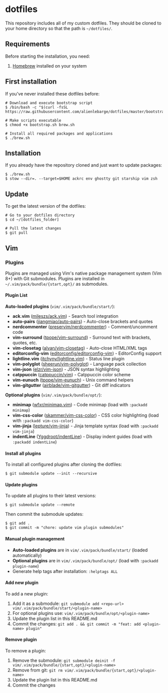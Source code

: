 # dotfiles

This repository includes all of my custom dotfiles. They should be cloned to
your home directory so that the path is `~/dotfiles/`.

## Requirements

Before starting the installation, you need:
1. [Homebrew](https://brew.sh/) installed on your system

## First installation

If you've never installed these dotfiles before:

    # Download and execute bootstrap script
    $ /bin/bash -c "$(curl -fsSL https://raw.githubusercontent.com/alienlebarge/dotfiles/master/bootstrap.sh)"

    # Make scripts executable
    $ chmod +x bootstrap.sh brew.sh

    # Install all required packages and applications
    $ ./brew.sh

## Installation

If you already have the repository cloned and just want to update packages:

    $ ./brew.sh
    $ stow --dir=. --target=$HOME ackrc env ghostty git starship vim zsh

## Update

To get the latest version of the dotfiles:

    # Go to your dotfiles directory
    $ cd ~/[dotfiles_folder]

    # Pull the latest changes
    $ git pull

## Vim

### Plugins

Plugins are managed using Vim's native package management system (Vim 8+) with Git submodules.
Plugins are installed in `~/.vim/pack/bundle/{start,opt}/` as submodules.

#### Plugin List

**Auto-loaded plugins** (`vim/.vim/pack/bundle/start/`):

- **ack.vim** ([mileszs/ack.vim](https://github.com/mileszs/ack.vim)) - Search tool integration
- **auto-pairs** ([jiangmiao/auto-pairs](https://github.com/jiangmiao/auto-pairs)) - Auto-close brackets and quotes
- **nerdcommenter** ([preservim/nerdcommenter](https://github.com/preservim/nerdcommenter)) - Comment/uncomment code
- **vim-surround** ([tpope/vim-surround](https://github.com/tpope/vim-surround)) - Surround text with brackets, quotes, etc.
- **vim-closetag** ([alvan/vim-closetag](https://github.com/alvan/vim-closetag)) - Auto-close HTML/XML tags
- **editorconfig-vim** ([editorconfig/editorconfig-vim](https://github.com/editorconfig/editorconfig-vim)) - EditorConfig support
- **lightline.vim** ([itchyny/lightline.vim](https://github.com/itchyny/lightline.vim)) - Status line plugin
- **vim-polyglot** ([sheerun/vim-polyglot](https://github.com/sheerun/vim-polyglot)) - Language pack collection
- **vim-json** ([elzr/vim-json](https://github.com/elzr/vim-json)) - JSON syntax highlighting
- **catppuccin** ([catppuccin/vim](https://github.com/catppuccin/vim)) - Catppuccin color scheme
- **vim-eunuch** ([tpope/vim-eunuch](https://github.com/tpope/vim-eunuch)) - Unix command helpers
- **vim-gitgutter** ([airblade/vim-gitgutter](https://github.com/airblade/vim-gitgutter)) - Git diff indicators

**Optional plugins** (`vim/.vim/pack/bundle/opt/`):

- **minimap** ([wfxr/minimap.vim](https://github.com/wfxr/minimap.vim)) - Code minimap (load with `:packadd minimap`)
- **vim-css-color** ([skammer/vim-css-color](https://github.com/skammer/vim-css-color)) - CSS color highlighting (load with `:packadd vim-css-color`)
- **vim-jinja** ([lepture/vim-jinja](https://github.com/lepture/vim-jinja)) - Jinja template syntax (load with `:packadd vim-jinja`)
- **indentLine** ([Yggdroot/indentLine](https://github.com/Yggdroot/indentLine)) - Display indent guides (load with `:packadd indentLine`)

#### Install all plugins

To install all configured plugins after cloning the dotfiles:

    $ git submodule update --init --recursive

#### Update plugins

To update all plugins to their latest versions:

    $ git submodule update --remote

Then commit the submodule updates:

    $ git add .
    $ git commit -m "chore: update vim plugin submodules"

#### Manual plugin management

- **Auto-loaded plugins** are in `vim/.vim/pack/bundle/start/` (loaded automatically)
- **Optional plugins** are in `vim/.vim/pack/bundle/opt/` (load with `:packadd plugin-name`)
- Generate help tags after installation: `:helptags ALL`

#### Add new plugin

To add a new plugin:
1. Add it as a submodule: `git submodule add <repo-url> vim/.vim/pack/bundle/start/<plugin-name>`
2. For optional plugins use: `vim/.vim/pack/bundle/opt/<plugin-name>`
3. Update the plugin list in this README.md
4. Commit the changes: `git add . && git commit -m "feat: add <plugin-name> plugin"`

#### Remove plugin

To remove a plugin:
1. Remove the submodule: `git submodule deinit -f vim/.vim/pack/bundle/{start,opt}/<plugin-name>`
2. Remove from git: `git rm vim/.vim/pack/bundle/{start,opt}/<plugin-name>`
3. Update the plugin list in this README.md
4. Commit the changes
